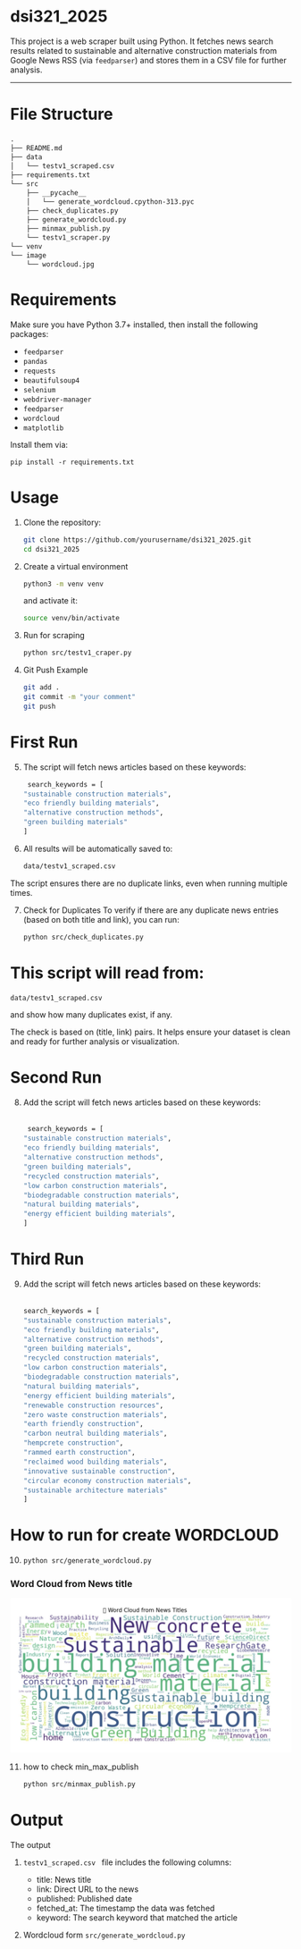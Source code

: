 # dsi321_2025

This project is a web scraper built using Python. It fetches news search results related to sustainable and alternative construction materials from Google News RSS (via `feedparser`) and stores them in a CSV file for further analysis.

---
# File Structure
    
    .
    ├── README.md
    ├── data
    │   └── testv1_scraped.csv
    ├── requirements.txt
    └── src
        ├── __pycache__
        │   └── generate_wordcloud.cpython-313.pyc
        ├── check_duplicates.py
        ├── generate_wordcloud.py
        ├── minmax_publish.py
        └── testv1_scraper.py
    └── venv
    └── image
        └── wordcloud.jpg
    
#  Requirements

Make sure you have Python 3.7+ installed, then install the following packages:

- `feedparser`
- `pandas`
- `requests`
- `beautifulsoup4`
- `selenium`
- `webdriver-manager`
- `feedparser`
- `wordcloud `
- `matplotlib`


Install them via:

    pip install -r requirements.txt

# Usage

1. Clone the repository:
    ```bash
    git clone https://github.com/yourusername/dsi321_2025.git
    cd dsi321_2025
    ```

2. Create a virtual environment 
    ```bash
    python3 -m venv venv
    ```

    and activate it:

    ```bash
    source venv/bin/activate
    ```

3. Run for scraping
    ```bash
    python src/testv1_craper.py
    ```

4. Git Push Example

    ```bash
    git add .
    git commit -m "your comment"
    git push
    ```


# First Run

5. The script will fetch news articles based on these keywords:
    ```bash
     search_keywords = [
    "sustainable construction materials",
    "eco friendly building materials",
    "alternative construction methods",
    "green building materials"
    ]

6. All results will be automatically saved to:
    ```bash
    data/testv1_scraped.csv

The script ensures there are no duplicate links, even when running multiple times.

7. Check for Duplicates
    To verify if there are any duplicate news entries (based on both title and link), you can run:
    ```bash
    python src/check_duplicates.py


# This script will read from:

    data/testv1_scraped.csv

and show how many duplicates exist, if any.

The check is based on (title, link) pairs.
It helps ensure your dataset is clean and ready for further analysis or visualization.

# Second Run

8. Add the script will fetch news articles based on these keywords:
    ```bash

     search_keywords = [
    "sustainable construction materials",
    "eco friendly building materials",
    "alternative construction methods",
    "green building materials",
    "recycled construction materials",
    "low carbon construction materials",
    "biodegradable construction materials",
    "natural building materials",
    "energy efficient building materials",
    ]

# Third Run

9. Add the script will fetch news articles based on these keywords:
    ```bash

    search_keywords = [
    "sustainable construction materials",
    "eco friendly building materials",
    "alternative construction methods",
    "green building materials",
    "recycled construction materials",
    "low carbon construction materials",
    "biodegradable construction materials",
    "natural building materials",
    "energy efficient building materials",
    "renewable construction resources",
    "zero waste construction materials",
    "earth friendly construction",
    "carbon neutral building materials",
    "hempcrete construction",
    "rammed earth construction",
    "reclaimed wood building materials",
    "innovative sustainable construction",
    "circular economy construction materials",
    "sustainable architecture materials"
    ]

# How to run for create WORDCLOUD   

10. ```bash
    python src/generate_wordcloud.py
    ```


###  Word Cloud from News title


![Word Cloud](image/wordcloud.jpg)



11. how to check min_max_publish

    ```bash
    python src/minmax_publish.py
    ```


# Output

The output 

1. `testv1_scraped.csv ` file includes the following columns:

   - title: News title
   - link: Direct URL to the news
   - published: Published date
   - fetched_at: The timestamp the data was fetched
   - keyword: The search keyword that matched the article

2. Wordcloud form `src/generate_wordcloud.py`

